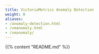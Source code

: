 ```yaml
---
title: VictoriaMetrics Anomaly Detection
weight: 0
aliases:
- /anomaly-detection.html
- /vmanomaly.html
- /vmanomaly/
---
```

{{% content "README.md" %}}
